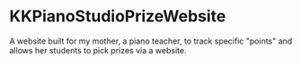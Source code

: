 # KKPianoStudioPrizeWebsite
A website built for my mother, a piano teacher, to track specific "points" and allows her students to pick prizes via a website. 

